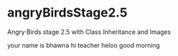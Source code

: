 # angryBirdsStage2.5            
Angry Birds stage 2.5 with Class Inheritance and Images





your name is bhawna
hi teacher
heloo
good morning